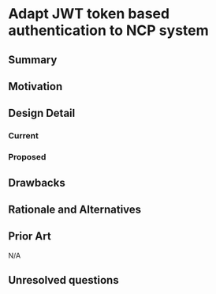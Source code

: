 # Adapt JWT token based authentication to NCP system

## Summary

## Motivation

## Design Detail

### Current

### Proposed

## Drawbacks

## Rationale and Alternatives

## Prior Art
N/A

## Unresolved questions